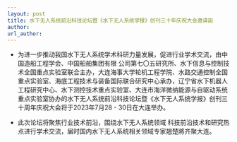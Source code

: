 ```yaml
---
layout: post
title: 水下无人系统前沿科技论坛暨《水下无人系统学报》创刊三十年庆祝大会邀请函
author: 
url_author: 
---
```


- 为进一步推动我国水下无人系统学术科研力量发展，促进行业学术交流，由中国造船工程学会、中国船舶集团有限 公司第七〇五研究所、水下信息与控制技术全国重点实验室联合主办，大连海事大学轮机工程学院、水路交通控制全国重点实验室、海底工程技术与装备国际联合研究中心承办，辽宁省水下机器人工程研究中心、水下测控技术重点实验室、大连市海洋微纳能源与自驱动系统重点实验室协办的水下无人系统前沿科技论坛暨《水下无人系统学报》创刊三十周年庆祝大会将于2023年7月28 - 30日在大连举办。

- 此次论坛将聚焦行业技术前沿，围绕水下无人系统领域 科技前沿技术和研究热点进行学术交流，届时国内水下无人系统相关领域专家翘楚將齐聚大连。